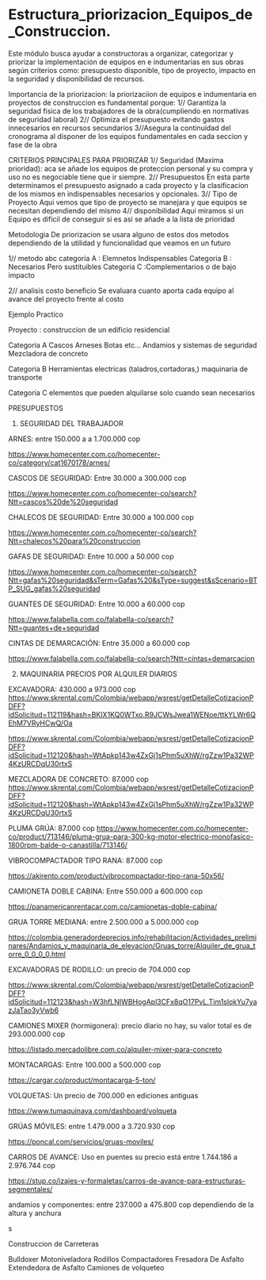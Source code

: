 # Estructura_priorizacion_Equipos_de_Construccion.

Este módulo busca ayudar a constructoras a organizar, categorizar y priorizar la implementación de equipos en e indumentarias en sus obras según criterios como: presupuesto disponible, tipo de proyecto, impacto en la seguridad y disponibilidad de recursos.

Importancia de la priorizacion:
la priorizaciion de equipos e indumentaria en proyectos de construccion es fundamental porque:
1// Garantiza la seguridad fisica de los trabajadores de la obra(cumpliendo en normativas de seguridad laboral)
2// Optimiza el presupuesto evitando gastos innecesarios en recursos secundarios
3//Asegura la continuidad del cronograma al disponer de los equipos fundamentales en cada seccion y fase de la obra 

CRITERIOS PRINCIPALES PARA PRIORIZAR
1// Seguridad (Maxima prioridad): aca se añade los equipos de proteccion personal y su compra y uso no es negociable tiene que ir siempre.
2// Presupuestos En esta parte determinamos el presupuesto asignado a cada proyecto y la clasificacion de los mismos en indispensables necesarios y opcionales.
3// Tipo de Proyecto Aqui vemos que tipo de proyecto se manejara y que equipos se necesitan dependiendo del mismo
4// disponibilidad Aqui miramos si un Equipo es dificil de conseguir si es asi se añade a la lista de prioridad

Metodologia De priorizacion
 se usara alguno de estos dos metodos dependiendo de la utilidad y funcionalidad que veamos en un futuro

1// metodo abc 
categoria A : Elemnetos Indispensables 
Categoria B : Necesarios Pero sustituibles
Categoria C :Complementarios o de bajo impacto

2// analisis costo beneficio
Se evaluara cuanto aporta cada equipo al avance del proyecto frente al costo

Ejemplo Practico

Proyecto : construccion de un edificio residencial

Categoria A 
Cascos Arneses Botas etc...
Andamios y sistemas de seguridad
Mezcladora de concreto

Categoria B
Herramientas electricas (taladros,cortadoras,)
maquinaria de transporte 

Categoria C 
elementos  que pueden alquilarse solo cuando sean necesarios

  PRESUPUESTOS
 1. SEGURIDAD DEL TRABAJADOR

ARNES: entre 150.000 a a 1.700.000 cop

https://www.homecenter.com.co/homecenter-co/category/cat1670178/arnes/ 


CASCOS DE SEGURIDAD: Entre 30.000 a 300.000 cop

https://www.homecenter.com.co/homecenter-co/search?Ntt=cascos%20de%20seguridad 


CHALECOS DE SEGURIDAD: Entre 30.000 a 100.000 cop

https://www.homecenter.com.co/homecenter-co/search?Ntt=chalecos%20para%20construccion 

GAFAS DE SEGURIDAD: Entre 10.000 a 50.000 cop

https://www.homecenter.com.co/homecenter-co/search?Ntt=gafas%20seguridad&sTerm=Gafas%20&sType=suggest&sScenario=BTP_SUG_gafas%20seguridad 

GUANTES DE SEGURIDAD: Entre 10.000 a 60.000 cop

https://www.falabella.com.co/falabella-co/search?Ntt=guantes+de+seguridad 

CINTAS DE DEMARCACIÓN: Entre 35.000 a 60.000 cop

https://www.falabella.com.co/falabella-co/search?Ntt=cintas+demarcacion



2. MAQUINARIA PRECIOS POR ALQUILER DIARIOS

EXCAVADORA: 430.000 a 973.000 cop
https://www.skrental.com/Colombia/webapp/wsrest/getDetalleCotizacionPDFF?idSolicitud=112119&hash=BKIX1KQ0WTxo.R9JCWsJwea1WENoe/ttkYLWr6QEhM7VRyHCwQ/Oa

https://www.skrental.com/Colombia/webapp/wsrest/getDetalleCotizacionPDFF?idSolicitud=112120&hash=WtApkp143w4ZxGj1sPhm5uXhW/rgZzw1Pa32WP4KzURCDqU30rtxS

MEZCLADORA DE CONCRETO: 87.000 cop 
https://www.skrental.com/Colombia/webapp/wsrest/getDetalleCotizacionPDFF?idSolicitud=112120&hash=WtApkp143w4ZxGj1sPhm5uXhW/rgZzw1Pa32WP4KzURCDqU30rtxS

PLUMA GRÚA:  87.000 cop
https://www.homecenter.com.co/homecenter-co/product/713146/pluma-grua-para-300-kg-motor-electrico-monofasico-1800rpm-balde-o-canastilla/713146/

VIBROCOMPACTADOR TIPO RANA: 87.000 cop

https://akirento.com/product/vibrocompactador-tipo-rana-50x56/

CAMIONETA DOBLE CABINA: Entre 550.000 a 600.000 cop

https://panamericanrentacar.com.co/camionetas-doble-cabina/

GRUA TORRE MEDIANA: entre 2.500.000 a 5.000.000 cop

https://colombia.generadordeprecios.info/rehabilitacion/Actividades_preliminares/Andamios_y_maquinaria_de_elevacion/Gruas_torre/Alquiler_de_grua_torre_0_0_0_0.html

EXCAVADORAS DE RODILLO: un precio de 704.000 cop

https://www.skrental.com/Colombia/webapp/wsrest/getDetalleCotizacionPDFF?idSolicitud=112123&hash=W3hfLNIWBHogApl3CFx8qO17PvL.Tim1slokYu7yazJaTao3yVwb6

CAMIONES MIXER (hormigonera): precio diario no hay, su valor total es de 293.000.000 cop

https://listado.mercadolibre.com.co/alquiler-mixer-para-concreto

MONTACARGAS: Entre 100.000 a 500.000 cop 

https://cargar.co/product/montacarga-5-ton/

VOLQUETAS: Un precio de 700.000 en ediciones antiguas

https://www.tumaquinaya.com/dashboard/volqueta

GRÚAS MÓVILES: entre 1.479.000 a 3.720.930 cop 

https://poncal.com/servicios/gruas-moviles/

CARROS DE AVANCE: Uso en puentes su precio está entre 1.744.186 a 2.976.744 cop

https://stup.co/izajes-y-formaletas/carros-de-avance-para-estructuras-segmentales/

andamios y componentes: entre 237.000 a 475.800 cop dependiendo de la altura y anchura









 

s































































Construccion de Carreteras

Bulldoxer
Motoniveladora
Rodillos Compactadores 
Fresadora De Asfalto
Extendedora de Asfalto
Camiones de volqueteo
